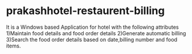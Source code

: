# prakashhotel-restaurent-billing 
It is a Windows based Application for hotel with the following attributes
1)Maintain food details and food order details
2)Generate automatic billing 
3)Search the food order details based on date,billing number and food items.
